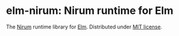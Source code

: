 elm-nirum: Nirum runtime for Elm
================================

The [Nirum] runtime library for [Elm].  Distributed under [MIT license][1].

[1]: https://minhee.mit-license.org/
[Nirum]: http://nirum.org/
[Elm]: http://elm-lang.org/
